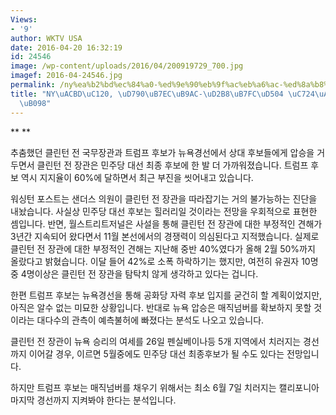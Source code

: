 ```yaml
---
Views:
- '9'
author: WKTV USA
date: 2016-04-20 16:32:19
id: 24546
image: /wp-content/uploads/2016/04/200919729_700.jpg
imagef: 2016-04-24546.jpg
permalink: /ny%ea%b2%bd%ec%84%a0-%ed%9e%90%eb%9f%ac%eb%a6%ac-%ed%8a%b8%eb%9f%bc%ed%94%84-%ec%9c%a4%ea%b3%bd-%eb%93%9c%eb%9f%ac%eb%82%98/
title: "NY\uACBD\uC120, \uD790\uB7EC\uB9AC-\uD2B8\uB7FC\uD504 \uC724\uACFD \uB4DC\uB7EC\
  \uB098"
---
```


** **

추춤했던 클린턴 전 국무장관과 트럼프 후보가 뉴욕경선에서 상대 후보들에게 압승을 거두면서 클린턴 전 장관은 민주당 대선 최종 후보에 한 발 더 가까워졌습니다. 트럼프 후보 역시 지지율이 60%에 달하면서 최근 부진을 씻어내고 있습니다.

워싱턴 포스트는 샌더스 의원이 클린턴 전 장관을 따라잡기는 거의 불가능하는 진단을 내놨습니다. 사실상 민주당 대선 후보는 힐러리일 것이라는 전망을 우회적으로 표현한 셈입니다. 반면, 월스트리트저널은 사설을 통해 클린턴 전 장관에 대한 부정적인 견해가 3년간 지속되어 왔다면서 11월 본선에서의 경쟁력이 의심된다고 지적했습니다. 실제로 클린턴 전 장관에 대한 부정적인 견해는 지난해 중반 40%였다가 올해 2월 50%까지 올랐다고 밝혔습니다. 이달 들어 42%로 소폭 하락하기는 했지만, 여전히 유권자 10명중 4명이상은 클린턴 전 장관을 탐탁치 않게 생각하고 있다는 겁니다.

한편 트럼프 후보는 뉴욕경선을 통해 공화당 자력 후보 입지를 굳건히 할 계획이었지만, 아직은 알수 없는 미묘한 상황입니다. 반대로 뉴욕 압승은 매직넘버를 확보하지 못할 것이라는 대다수의 관측이 예측불허에 빠졌다는 분석도 나오고 있습니다.

클린턴 전 장관이 뉴욕 승리의 여세를 26일 펜실베이나등 5개 지역에서 치러지는 경선까지 이어갈 경우, 이르면 5월중에도 민주당 대선 최종후보가 될 수도 있다는 전망입니다.

하지만 트럼프 후보는 매직넘버를 채우기 위해서는 최소 6월 7일 치러지는 캘리포니아 마지막 경선까지 지켜봐야 한다는 분석입니다.

&nbsp;

&nbsp;

&nbsp;